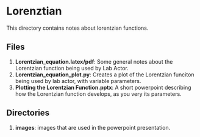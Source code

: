 
# Lorenztian #
This directory contains notes about lorentzian functions.

## Files ##
1. **Lorentzian_equation.latex/pdf**: Some general notes about the 
    Lorentzian function being used by Lab Actor.
2. **Lorentzian_equation_plot.py**: Creates a plot of the Lorentzian funciton
    being used by lab actor, with variable parameters.
3. **Plotting the Lorentzian Function.pptx**: A short powerpoint describing how
    the Lorentzian function develops, as you very its parameters.

## Directories ##
1. **images**: images that are used in the powerpoint presentation.
